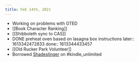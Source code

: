 ```yaml
---
title: Feb 14th, 2021
---
```


- Working on problems with GTED
- [[Book Character Ranking]]
- [[Shibboleth sync to CAS]]
- DONE preheat oven based on lasagna box instructions
  later:: 1613342472833
  done:: 1613344433457
- [[Old Rucker Park Volunteer]]
- Borrowed [Shadeslinger](https://www.amazon.com/Shadeslinger-Ripple-System-Book-Fantasy-ebook/dp/B08RY6CMWZ) on #kindle_unlimited